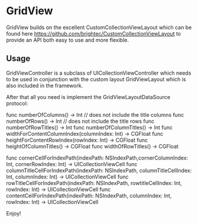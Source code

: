 # GridView

GridView builds on the excellent CustomCollectionViewLayout which can be found here https://github.com/brightec/CustomCollectionViewLayout to provide an API both easy to use and more flexible.

## Usage
GridViewController is a subclass of UICollectionViewController which needs to be used in conjunction with the custom layout GridViewLayout which is also included in the framework.

After that all you need is implement the GridViewLayoutDataSource protocol:

func numberOfColumns() ->  Int // does not include the title columns
func numberOfRows() -> Int // does not include the title rows
func numberOfRowTitles() -> Int
func numberOfColumnTitles() -> Int
func widthForContentColumnIndex(columnIndex: Int) -> CGFloat
func heightForContentRowIndex(rowIndex: Int) -> CGFloat
func heightOfColumnTitles() -> CGFloat
func widthOfRowTitles() -> CGFloat

func cornerCellForIndexPath(indexPath: NSIndexPath,cornerColumnIndex: Int, cornerRowIndex: Int) -> UICollectionViewCell
func columnTitleCellForIndexPath(indexPath: NSIndexPath, columnTitleCellIndex: Int, columnIndex: Int) -> UICollectionViewCell
func rowTitleCellForIndexPath(indexPath: NSIndexPath, rowtitleCellIndex: Int, rowIndex: Int) -> UICollectionViewCell
func contentCellForIndexPath(indexPath: NSIndexPath, columnIndex: Int, rowIndex: Int) -> UICollectionViewCell

Enjoy!



